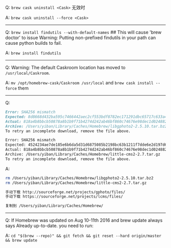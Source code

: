 Q: `brew cask uninstall <Cask>` 无效时

A: `brew cask uninstall --force <Cask>`

---

Q: `brew install findutils --with-default-names` ## This will cause 'brew doctor' to issue Warning: Putting non-prefixed findutils in your path can cause python builds to fail.

A: `brew install findutils`

---

Q: Warning: The default Caskroom location has moved to `/usr/local/Caskroom`.

A: `mv /opt/homebrew-cask/Caskroom /usr/local` and `brew cask install --force` them

---

Q:

```md
Error: SHA256 mismatch
Expected: 8d8668d432ba595c7466442aec2cf553bdf8782ec171291dbc65717c633a4ef2
Actual: 818a4b8bbcb50878a8b1b9f71b4274d242ab46bf860c74676e98dec1d0248821
Archive: /Users/yiban/Library/Caches/Homebrew/libgphoto2-2.5.10.tar.bz2
To retry an incomplete download, remove the file above.

Error: SHA256 mismatch
Expected: 4524234ae7de185e6b6da5d31d6875085b2198bc63b1211f7dde6e2d197d6a53
Actual: 818a4b8bbcb50878a8b1b9f71b4274d242ab46bf860c74676e98dec1d0248821
Archive: /Users/yiban/Library/Caches/Homebrew/little-cms2-2.7.tar.gz
To retry an incomplete download, remove the file above.
```

A:

```sh
rm /Users/yiban/Library/Caches/Homebrew/libgphoto2-2.5.10.tar.bz2
rm /Users/yiban/Library/Caches/Homebrew/little-cms2-2.7.tar.gz
```

```md
手动下载 http://sourceforge.net/projects/gphoto/files/
手动下载 https://sourceforge.net/projects/lcms/files/

复制到 /Users/yiban/Library/Caches/Homebrew/
```

---

Q: If Homebrew was updated on Aug 10-11th 2016 and brew update always says Already up-to-date. you need to run:

A: `cd "$(brew --repo)" && git fetch && git reset --hard origin/master && brew update`
